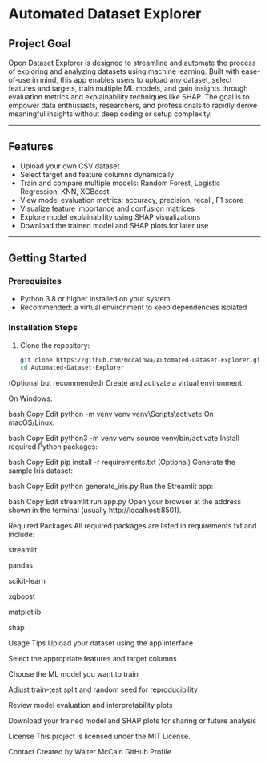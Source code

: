 # Automated Dataset Explorer

## Project Goal

Open Dataset Explorer is designed to streamline and automate the process of exploring and analyzing datasets using machine learning. Built with ease-of-use in mind, this app enables users to upload any dataset, select features and targets, train multiple ML models, and gain insights through evaluation metrics and explainability techniques like SHAP. The goal is to empower data enthusiasts, researchers, and professionals to rapidly derive meaningful insights without deep coding or setup complexity.

---

## Features

- Upload your own CSV dataset  
- Select target and feature columns dynamically  
- Train and compare multiple models: Random Forest, Logistic Regression, KNN, XGBoost  
- View model evaluation metrics: accuracy, precision, recall, F1 score  
- Visualize feature importance and confusion matrices  
- Explore model explainability using SHAP visualizations  
- Download the trained model and SHAP plots for later use

---

## Getting Started

### Prerequisites

- Python 3.8 or higher installed on your system  
- Recommended: a virtual environment to keep dependencies isolated

### Installation Steps

1. Clone the repository:

   ```bash
   git clone https://github.com/mccainwa/Automated-Dataset-Explorer.git
   cd Automated-Dataset-Explorer
(Optional but recommended) Create and activate a virtual environment:

On Windows:

bash
Copy
Edit
python -m venv venv
venv\Scripts\activate
On macOS/Linux:

bash
Copy
Edit
python3 -m venv venv
source venv/bin/activate
Install required Python packages:

bash
Copy
Edit
pip install -r requirements.txt
(Optional) Generate the sample Iris dataset:

bash
Copy
Edit
python generate_iris.py
Run the Streamlit app:

bash
Copy
Edit
streamlit run app.py
Open your browser at the address shown in the terminal (usually http://localhost:8501).

Required Packages
All required packages are listed in requirements.txt and include:

streamlit

pandas

scikit-learn

xgboost

matplotlib

shap

Usage Tips
Upload your dataset using the app interface

Select the appropriate features and target columns

Choose the ML model you want to train

Adjust train-test split and random seed for reproducibility

Review model evaluation and interpretability plots

Download your trained model and SHAP plots for sharing or future analysis

License
This project is licensed under the MIT License.

Contact
Created by Walter McCain
GitHub Profile

